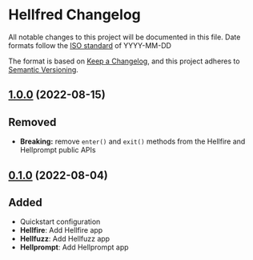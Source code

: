 # Hellfred Changelog
All notable changes to this project will be documented in this file.
Date formats follow the [ISO standard](https://www.iso.org/iso-8601-date-and-time-format.html) of YYYY-MM-DD

The format is based on [Keep a Changelog](https://keepachangelog.com/en/1.0.0/),
and this project adheres to [Semantic Versioning](https://semver.org/spec/v2.0.0.html).


## [1.0.0]() (2022-08-15)
## Removed
- **Breaking:** remove `enter()` and `exit()` methods from the Hellfire and Hellprompt public APIs

## [0.1.0]() (2022-08-04)

## Added
- Quickstart configuration
- **Hellfire**: Add Hellfire app
- **Hellfuzz**: Add Hellfuzz app
- **Hellprompt**: Add Hellprompt app